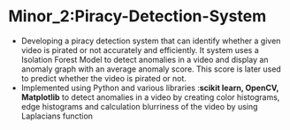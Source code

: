 # Minor_2:Piracy-Detection-System
-	Developing a piracy detection system that can identify whether a given video is pirated or not accurately and efficiently. It system uses a Isolation Forest Model to detect anomalies in a video and display an anomaly graph with an average anomaly score. This score is later used to predict whether the video is pirated or not.
-	Implemented using Python and various libraries :**scikit learn, OpenCV, Matplotlib** to detect anomalies in a video by creating color histograms, edge histograms and calculation blurriness of the video by using Laplacians function
